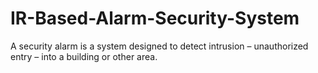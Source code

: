 # IR-Based-Alarm-Security-System
A security alarm is a system designed to detect intrusion – unauthorized entry – into a building or other area.
